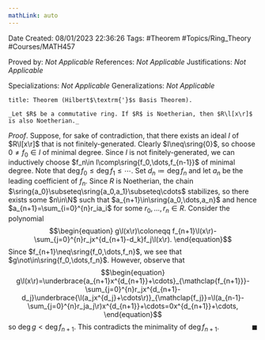 ```yaml
---
mathLink: auto
---
```


<div class="topSpace"></div>

Date Created: 08/01/2023 22:36:26
Tags: #Theorem #Topics/Ring_Theory #Courses/MATH457

Proved by: _Not Applicable_
References: _Not Applicable_
Justifications: _Not Applicable_

Specializations: _Not Applicable_
Generalizations: _Not Applicable_

``` ad-Theorem
title: Theorem (Hilbert$\textrm{'}$s Basis Theorem).

_Let $R$ be a commutative ring. If $R$ is Noetherian, then $R\l[x\r]$ is also Noetherian._

```

_Proof_. Suppose, for sake of contradiction, that there exists an ideal $I$ of $R\l[x\r]$ that is not finitely-generated. Clearly $I\neq\sring{0}$, so choose $0\neq f_0\in I$ of minimal degree. Since $I$ is not finitely-generated, we can inductively choose $f_n\in I\comp\sring{f_0,\dots,f_{n-1}}$ of minimal degree. Note that $\deg f_0\leq\deg f_1\leq\cdots$. Set $d_n\coloneqq\deg f_n$ and let $a_n$ be the leading coefficient of $f_n$. Since $R$ is Noetherian, the chain $\sring{a_0}\subseteq\sring{a_0,a_1}\subseteq\cdots$ stabilizes, so there exists some $n\in\N$ such that $a_{n+1}\in\sring{a_0,\dots,a_n}$ and hence $a_{n+1}=\sum_{i=0}^{n}r_ia_i$ for some $r_0,\dots,r_n\in R$. Consider the polynomial
$$\begin{equation}
    g\l(x\r)\coloneqq f_{n+1}\l(x\r)-\sum_{j=0}^{n}r_jx^{d_{n+1}-d_k}f_j\l(x\r).
\end{equation}$$
Since $f_{n+1}\neq\sring{f_0,\dots,f_n}$, we see that $g\not\in\sring{f_0,\dots,f_n}$. However, observe that
$$\begin{equation}
    g\l(x\r)=\underbrace{a_{n+1}x^{d_{n+1}}+\cdots}_{\mathclap{f_{n+1}}}-\sum_{j=0}^{n}r_jx^{d_{n+1}-d_j}\underbrace{\l(a_jx^{d_j}+\cdots\r)}_{\mathclap{f_j}}=\l(a_{n-1}-\sum_{j=0}^{n}r_ja_j\r)x^{d_{n+1}}+\cdots=0x^{d_{n+1}}+\cdots,
\end{equation}$$
so $\deg g<\deg f_{n+1}$. This contradicts the minimality of $\deg f_{n+1}$.<span style="float:right;">$\blacksquare$</span>
